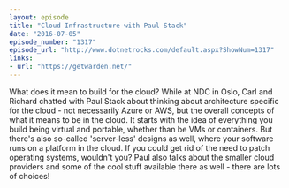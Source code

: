 ```yaml
---
layout: episode
title: "Cloud Infrastructure with Paul Stack"
date: "2016-07-05"
episode_number: "1317"
episode_url: "http://www.dotnetrocks.com/default.aspx?ShowNum=1317"
links:
- url: "https://getwarden.net/"
---
```


What does it mean to build for the cloud? While at NDC in Oslo, Carl and Richard chatted with Paul Stack about thinking about architecture specific for the cloud - not necessarily Azure or AWS, but the overall concepts of what it means to be in the cloud. It starts with the idea of everything you build being virtual and portable, whether than be VMs or containers. But there's also so-called 'server-less' designs as well, where your software runs on a platform in the cloud. If you could get rid of the need to patch operating systems, wouldn't you? Paul also talks about the smaller cloud providers and some of the cool stuff available there as well - there are lots of choices!
